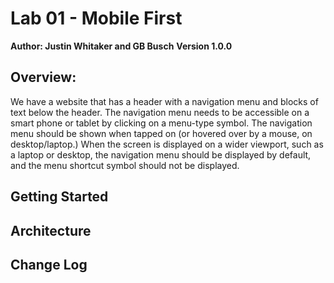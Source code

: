 # Lab 01 - Mobile First

**Author: Justin Whitaker and GB Busch**
**Version 1.0.0**

## Overview: 
We have a website that has a header with a navigation menu and blocks of text below the header. The navigation menu needs to be accessible on a smart phone or tablet by clicking on a menu-type symbol. The navigation menu should be shown when tapped on (or hovered over by a mouse, on desktop/laptop.) When the screen is displayed on a wider viewport, such as a laptop or desktop, the navigation menu should be displayed by default, and the menu shortcut symbol should not be displayed.

## Getting Started
<!-- What are the steps that a user must take in order to build this app on their own machine and get it running? -->

## Architecture
<!-- Provide a detailed description of the application design. What technologies (languages, libraries, etc) you're using, and any other relevant design information. -->

## Change Log

<!-- Use this are to document the iterative changes made to your application as each feature is successfully implemented. Use time stamps. Here's an examples:

01-01-2001 4:59pm - Application now has a fully-functional express server, with GET and POST routes for the book resource.
## 
- normalize css file provided by Allie Grampa
